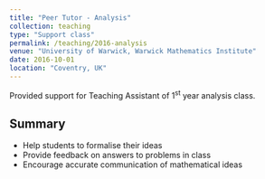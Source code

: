 ```yaml
---
title: "Peer Tutor - Analysis"
collection: teaching
type: "Support class"
permalink: /teaching/2016-analysis
venue: "University of Warwick, Warwick Mathematics Institute"
date: 2016-10-01
location: "Coventry, UK"
---
```


Provided support for Teaching Assistant of 1<sup>st</sup> year analysis class.

## Summary
* Help students to formalise their ideas
* Provide feedback on answers to problems in class
* Encourage accurate communication of mathematical ideas
